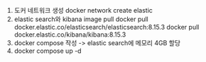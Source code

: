 1. 도커 네트워크 생성
docker network create elastic
2. elastic search와 kibana image pull
docker pull docker.elastic.co/elasticsearch/elasticsearch:8.15.3
docker pull docker.elastic.co/kibana/kibana:8.15.3
3. docker compose 작성 -> elastic search에 메모리 4GB 할당
4. docker compose up -d
